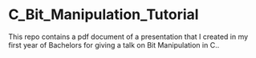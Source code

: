 # C_Bit_Manipulation_Tutorial
This repo contains a pdf document of a presentation that I created in my first year of Bachelors for giving a talk on Bit Manipulation in C..
